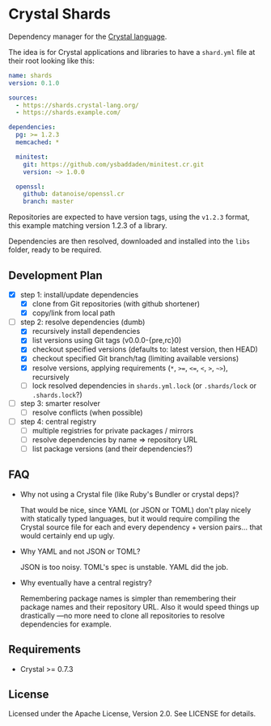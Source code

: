 # Crystal Shards

Dependency manager for the [Crystal language](https://crystal-lang.org).

The idea is for Crystal applications and libraries to have a `shard.yml` file
at their root looking like this:

```yaml
name: shards
version: 0.1.0

sources:
  - https://shards.crystal-lang.org/
  - https://shards.example.com/

dependencies:
  pg: >= 1.2.3
  memcached: *

  minitest:
    git: https://github.com/ysbaddaden/minitest.cr.git
    version: ~> 1.0.0

  openssl:
    github: datanoise/openssl.cr
    branch: master
```

Repositories are expected to have version tags, using the `v1.2.3` format, this
example matching version 1.2.3 of a library.

Dependencies are then resolved, downloaded and installed into the `libs` folder,
ready to be required.

## Development Plan

- [x] step 1: install/update dependencies
  - [x] clone from Git repositories (with github shortener)
  - [x] copy/link from local path

- [ ] step 2: resolve dependencies (dumb)
  - [x] recursively install dependencies
  - [x] list versions using Git tags (v0.0.0-{pre,rc}0)
  - [x] checkout specified versions (defaults to: latest version, then HEAD)
  - [x] checkout specified Git branch/tag (limiting available versions)
  - [x] resolve versions, applying requirements (`*`, `>=`, `<=`, `<`, `>`, `~>`), recursively
  - [ ] lock resolved dependencies in `shards.yml.lock` (or `.shards/lock` or `.shards.lock`?)

- [ ] step 3: smarter resolver
  - [ ] resolve conflicts (when possible)

- [ ] step 4: central registry
  - [ ] multiple registries for private packages / mirrors
  - [ ] resolve dependencies by name => repository URL
  - [ ] list package versions (and their dependencies?)

## FAQ

- Why not using a Crystal file (like Ruby's Bundler or crystal deps)?

  That would be nice, since YAML (or JSON or TOML) don't play nicely with
  statically typed languages, but it would require compiling the Crystal
  source file for each and every dependency + version pairs... that would
  certainly end up ugly.

- Why YAML and not JSON or TOML?

  JSON is too noisy. TOML's spec is unstable. YAML did the job.

- Why eventually have a central registry?

  Remembering package names is simpler than remembering their package names and
  their repository URL. Also it would speed things up drastically —no more need
  to clone all repositories to resolve dependencies for example.

## Requirements

* Crystal >= 0.7.3

## License

Licensed under the Apache License, Version 2.0. See LICENSE for details.

